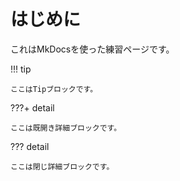 # はじめに

これはMkDocsを使った練習ページです。

!!! tip

    ここはTipブロックです。

???+ detail

    ここは既開き詳細ブロックです。

??? detail

    ここは閉じ詳細ブロックです。
